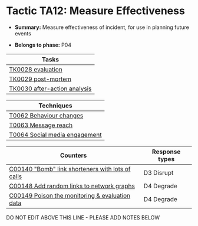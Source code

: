 # Tactic TA12: Measure Effectiveness

* **Summary:** Measure effectiveness of incident, for use in planning future events

* **Belongs to phase:** P04



| Tasks |
| ----- |
| [TK0028 evaluation](../tasks/TK0028.md) |
| [TK0029 post-mortem](../tasks/TK0029.md) |
| [TK0030 after-action analysis](../tasks/TK0030.md) |



| Techniques |
| ---------- |
| [T0062 Behaviour changes](../techniques/T0062.md) |
| [T0063 Message reach](../techniques/T0063.md) |
| [T0064 Social media engagement](../techniques/T0064.md) |



| Counters | Response types |
| -------- | -------------- |
| [C00140 "Bomb" link shorteners with lots of calls](../counters/C00140.md) | D3 Disrupt |
| [C00148 Add random links to network graphs](../counters/C00148.md) | D4 Degrade |
| [C00149 Poison the monitoring & evaluation data](../counters/C00149.md) | D4 Degrade |


DO NOT EDIT ABOVE THIS LINE - PLEASE ADD NOTES BELOW
